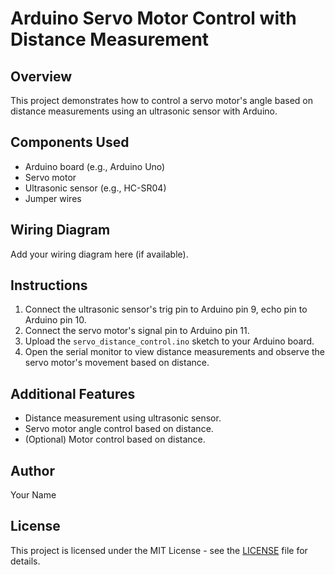 # Arduino Servo Motor Control with Distance Measurement

## Overview
This project demonstrates how to control a servo motor's angle based on distance measurements using an ultrasonic sensor with Arduino.

## Components Used
- Arduino board (e.g., Arduino Uno)
- Servo motor
- Ultrasonic sensor (e.g., HC-SR04)
- Jumper wires

## Wiring Diagram
Add your wiring diagram here (if available).

## Instructions
1. Connect the ultrasonic sensor's trig pin to Arduino pin 9, echo pin to Arduino pin 10.
2. Connect the servo motor's signal pin to Arduino pin 11.
3. Upload the `servo_distance_control.ino` sketch to your Arduino board.
4. Open the serial monitor to view distance measurements and observe the servo motor's movement based on distance.

## Additional Features
- Distance measurement using ultrasonic sensor.
- Servo motor angle control based on distance.
- (Optional) Motor control based on distance.

## Author
Your Name

## License
This project is licensed under the MIT License - see the [LICENSE](LICENSE) file for details.
